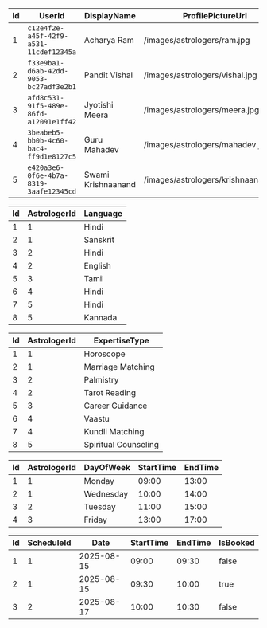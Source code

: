 | Id | UserId                                 | DisplayName        | ProfilePictureUrl                    | AverageRating | TotalRatings | IsActive | CreatedAt            | UpdatedAt | ConsultationModes |
| -- | -------------------------------------- | ------------------ | ------------------------------------ | ------------- | ------------ | -------- | -------------------- | --------- | ----------------- |
| 1  | `c12e4f2e-a45f-42f9-a531-11cdef12345a` | Acharya Ram        | /images/astrologers/ram.jpg          | 4.5           | 120          | true     | 2025-08-13T10:00:00Z | null      | Chat, Call        |
| 2  | `f33e9ba1-d6ab-42dd-9053-bc27adf3e2b1` | Pandit Vishal      | /images/astrologers/vishal.jpg       | 4.8           | 240          | true     | 2025-08-13T10:05:00Z | null      | Call, Video       |
| 3  | `afd8c531-91f5-489e-86fd-a12091e1ff42` | Jyotishi Meera     | /images/astrologers/meera.jpg        | 4.3           | 90           | true     | 2025-08-13T10:10:00Z | null      | Chat              |
| 4  | `3beabeb5-bb0b-4c60-bac4-ff9d1e8127c5` | Guru Mahadev       | /images/astrologers/mahadev.jpg      | 4.9           | 310          | true     | 2025-08-13T10:15:00Z | null      | Chat, Call, Video |
| 5  | `e420a3e6-0f6e-4b7a-8319-3aafe12345cd` | Swami Krishnaanand | /images/astrologers/krishnaanand.jpg | 4.7           | 180          | true     | 2025-08-13T10:20:00Z | null      | Call              |


| Id | AstrologerId | Language |
| -- | ------------ | -------- |
| 1  | 1            | Hindi    |
| 2  | 1            | Sanskrit |
| 3  | 2            | Hindi    |
| 4  | 2            | English  |
| 5  | 3            | Tamil    |
| 6  | 4            | Hindi    |
| 7  | 5            | Hindi    |
| 8  | 5            | Kannada  |


| Id | AstrologerId | ExpertiseType        |
| -- | ------------ | -------------------- |
| 1  | 1            | Horoscope            |
| 2  | 1            | Marriage Matching    |
| 3  | 2            | Palmistry            |
| 4  | 2            | Tarot Reading        |
| 5  | 3            | Career Guidance      |
| 6  | 4            | Vaastu               |
| 7  | 4            | Kundli Matching      |
| 8  | 5            | Spiritual Counseling |


| Id | AstrologerId | DayOfWeek | StartTime | EndTime |
| -- | ------------ | --------- | --------- | ------- |
| 1  | 1            | Monday    | 09:00     | 13:00   |
| 2  | 1            | Wednesday | 10:00     | 14:00   |
| 3  | 2            | Tuesday   | 11:00     | 15:00   |
| 4  | 3            | Friday    | 13:00     | 17:00   |


| Id | ScheduleId | Date       | StartTime | EndTime | IsBooked |
| -- | ---------- | ---------- | --------- | ------- | -------- |
| 1  | 1          | 2025-08-15 | 09:00     | 09:30   | false    |
| 2  | 1          | 2025-08-15 | 09:30     | 10:00   | true     |
| 3  | 2          | 2025-08-17 | 10:00     | 10:30   | false    |
